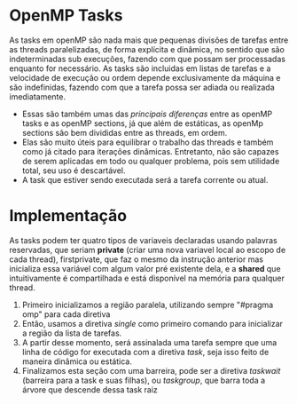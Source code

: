 # OpenMP Tasks

As tasks em openMP são nada mais que pequenas divisões de tarefas entre as threads paralelizadas, de forma explícita e dinâmica, no sentido que são indeterminadas sub execuções, fazendo com que possam ser processadas enquanto for necessário. As tasks são incluidas em listas de tarefas e a velocidade de execução ou ordem depende exclusivamente da máquina e são indefinidas, fazendo com que a tarefa possa ser adiada ou realizada imediatamente.

* Essas são também umas das *principais diferenças* entre as openMP tasks e as openMP sections, já que além de estáticas, as openMp sections são bem divididas entre as threads, em ordem.
* Elas são muito úteis para equilibrar o trabalho das threads e também como já citado para iterações dinâmicas. Entretanto, não são capazes de serem aplicadas em todo ou qualquer problema, pois sem utilidade total, seu uso é descartável.
* A task que estiver sendo executada será a tarefa corrente ou atual.

# Implementação

As tasks podem ter quatro tipos de variaveis declaradas usando palavras reservadas, que seriam **private** (criar uma nova variavel local ao escopo de cada thread), firstprivate, que faz o mesmo da instrução anterior mas inicializa essa variável com algum valor pré existente dela, e a **shared** que intuitivamente é compartilhada e está disponível na memória para qualquer thread.

1. Primeiro inicializamos a região paralela, utilizando sempre "#pragma omp" para cada diretiva
2. Então, usamos a diretiva *single* como primeiro comando para inicializar a região da lista de tarefas.
3. A partir desse momento, será assinalada uma tarefa sempre que uma linha de código for executada com a diretiva *task*, seja isso feito de maneira dinâmica ou estática.
4. Finalizamos esta seção com uma barreira, pode ser a diretiva *taskwait* (barreira para a task e suas filhas), ou *taskgroup*, que barra toda a árvore que descende dessa task raiz
